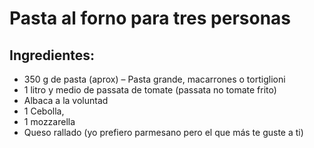 # Pasta al forno para tres personas

## Ingredientes:
<ul>
  <li>350 g de pasta (aprox) – Pasta grande, macarrones o tortiglioni</li>
  <li>1 litro y medio de passata de tomate (passata no tomate frito)</li>
  <li>Albaca a la voluntad</li>
  <li>1 Cebolla,</li>
  <li>1 mozzarella </li>
  <li>Queso rallado (yo prefiero parmesano pero el que más te guste a ti)</li>
</ul>
